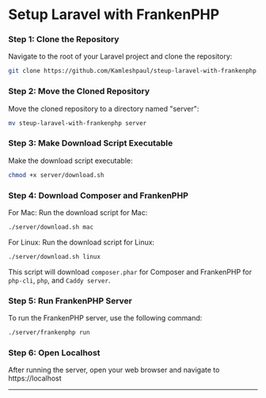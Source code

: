 # Setup Laravel with FrankenPHP

### Step 1: Clone the Repository

Navigate to the root of your Laravel project and clone the repository:
```sh
git clone https://github.com/Kamleshpaul/steup-laravel-with-frankenphp.git
```


### Step 2: Move the Cloned Repository
Move the cloned repository to a directory named "server":
```sh
mv steup-laravel-with-frankenphp server
```


### Step 3: Make Download Script Executable
Make the download script executable:
```sh
chmod +x server/download.sh
```

### Step 4: Download Composer and FrankenPHP
For Mac:
Run the download script for Mac:
```sh
./server/download.sh mac
```

For Linux:
Run the download script for Linux:
```sh
./server/download.sh linux
```

This script will download `composer.phar` for Composer and FrankenPHP for `php-cli`, `php`, and `Caddy server`.

### Step 5: Run FrankenPHP Server
To run the FrankenPHP server, use the following command:
```sh
./server/frankenphp run
```

### Step 6: Open Localhost
After running the server, open your web browser and navigate to https://localhost

---

